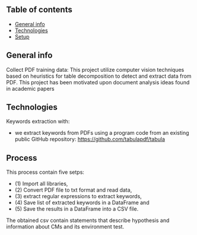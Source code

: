 ## Table of contents
* [General info](#general-info)
* [Technologies](#technologies)
* [Setup](#Process)

## General info
Collect PDF training data:
This project utilize computer vision techniques based on heuristics for table decomposition to detect and extract data from PDF. This project has been motivated upon document analysis ideas found in academic papers
	
## Technologies
Keywords extraction with:
* we extract keywords from PDFs using a program code from an existing public GitHub repository:
https://github.com/tabulapdf/tabula
	
## Process
This process contain five setps: 
* (1) Import all libraries, 
* (2) Convert PDF file to txt format and read data, 
* (3) extract regular expressions to extract keywords, 
* (4) Save list of extracted keywords in a DataFrame and 
* (5) Save the results in a DataFrame into a CSV file.

The obtained csv contain statements that describe hypothesis and information about CMs and its environment test.


